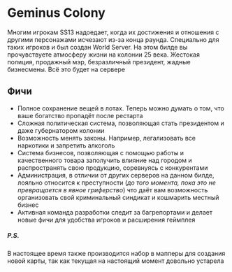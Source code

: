 # Geminus Colony
Многим игрокам SS13 надоедает, когда их достижения и отношения с другими персонажами исчезают из-за конца раунда. Специально для таких игроков и был создан World Server. На этом билде вы прочувствуете атмосферу жизни на колонии 25 века. Жестокая полиция, продажный мэр, безразличный президент, жадные бизнесмены. Всё это будет на сервере
## Фичи
* Полное сохранение вещей в лотах. Теперь можно думать о том, что ваше богатство пропадёт после рестарта
* Сложная политическая система, позволяющая стать президентом и даже губернатором колонии
* Возможность менять законы. Например, легализовать все наркотики и запретить алкоголь
* Система бизнесов, позволяющая с помощью работы и качественного товара заполучить влияние над городом и распространять свою продукцию, соревнуясь с конкурентами
* Администрация, в отличии от других серверов на данном билде, лояльно относится к преступности (_до того момента, пока это не превращается в явное гриферство_) что даёт вам возможность организовать свой криминальный синдикат и кошмарить местный бизнес
* Активная команда разработки следит за багрепортами и делает новые фичи для удобства игроков и расширения геймплея
##### P.S.
В настоящее время также производится набор в мапперы для создания новой карты, так как текущая на настоящий момент довольно устарела
<style>
:root {
    --bg_h: #1d2021;
    --bg:   #282828;
    --bg_s: #32302f;
    --bg1:  #3c3836;
    --bg2:  #504945;
    --bg3:  #665c54;
    --bg4:  #7c6f64;

    --fg:  #fbf1c7;
    --fg1: #ebdbb2;
    --fg2: #d5c4a1;
    --fg3: #bdae93;
    --fg4: #a89984;

    --red:    #fb4934;
    --green:  #b8bb26;
    --yellow: #fabd2f;
    --blue:   #83a598;
    --purple: #d3869b;
    --aqua:   #8ec07c;
    --gray:   #928374;
    --orange: #fe8019;

    --red-dim:    #cc2412;
    --green-dim:  #98971a;
    --yellow-dim: #d79921;
    --blue-dim:   #458588;
    --purple-dim: #b16286;
    --aqua-dim:   #689d6a;
    --gray-dim:   #a89984;
    --orange-dim: #d65d0e;
}
</style>

